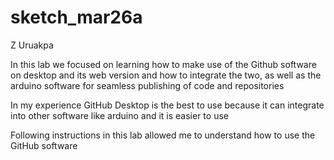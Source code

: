 # sketch_mar26a
 
 Z Uruakpa
 
 In this lab we focused on learning how to make use of the Github software on desktop and its web version and how to integrate the two, as well as the arduino software for seamless publishing of code and repositories
 
 In my experience GitHub Desktop is the best to use because it can integrate into 
other software like arduino and it is easier to use

Following instructions in this lab allowed me to understand how to use the GitHub software